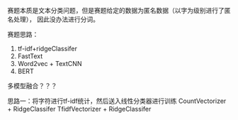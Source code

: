 赛题本质是文本分类问题，但是赛题给定的数据为匿名数据（以字为级别进行了匿名处理），
因此没办法进行分词。

赛题思路：
1. tf-idf+ridgeClassifer
2. FastText
3. Word2vec + TextCNN
4. BERT

多模型融合？？？

思路一：将字符进行tf-idf统计，然后送入线性分类器进行训练
CountVectorizer + RidgeClassifer
TfidfVectorizer + RidgeClassifer

